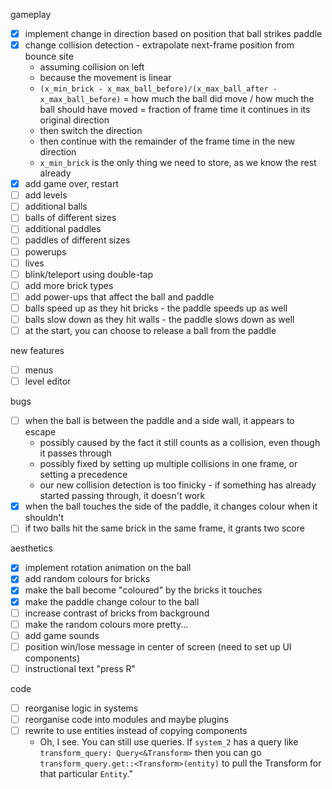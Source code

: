 gameplay

- [x] implement change in direction based on position that ball strikes paddle
- [x] change collision detection - extrapolate next-frame position from bounce site
  - assuming collision on left
  - because the movement is linear
  - `(x_min_brick - x_max_ball_before)/(x_max_ball_after - x_max_ball_before)` =
    how much the ball did move / how much the ball should have moved =
    fraction of frame time it continues in its original direction
  - then switch the direction
  - then continue with the remainder of the frame time in the new direction
  - `x_min_brick` is the only thing we need to store, as we know the rest already
- [x] add game over, restart
- [ ] add levels
- [ ] additional balls
- [ ] balls of different sizes
- [ ] additional paddles
- [ ] paddles of different sizes
- [ ] powerups
- [ ] lives
- [ ] blink/teleport using double-tap
- [ ] add more brick types
- [ ] add power-ups that affect the ball and paddle
- [ ] balls speed up as they hit bricks - the paddle speeds up as well
- [ ] balls slow down as they hit walls - the paddle slows down as well
- [ ] at the start, you can choose to release a ball from the paddle

new features
- [ ] menus
- [ ] level editor

bugs

- [ ] when the ball is between the paddle and a side wall, it appears to escape
  - possibly caused by the fact it still counts as a collision, even though it passes through
  - possibly fixed by setting up multiple collisions in one frame, or setting a precedence
  - our new collision detection is too finicky - if something has already started passing through, it doesn't work
- [x] when the ball touches the side of the paddle, it changes colour when it shouldn't
- [ ] if two balls hit the same brick in the same frame, it grants two score

aesthetics

- [x] implement rotation animation on the ball
- [x] add random colours for bricks
- [x] make the ball become "coloured" by the bricks it touches
- [x] make the paddle change colour to the ball
- [ ] increase contrast of bricks from background
- [ ] make the random colours more pretty...
- [ ] add game sounds
- [ ] position win/lose message in center of screen (need to set up UI components)
- [ ] instructional text "press R"

code

- [ ] reorganise logic in systems
- [ ] reorganise code into modules and maybe plugins
- [ ] rewrite to use entities instead of copying components
  - Oh, I see. You can still use queries.
    If `system_2` has a query like `transform_query: Query<&Transform>` then you can go
    `transform_query.get::<Transform>(entity)` to pull the Transform for that particular `Entity`."